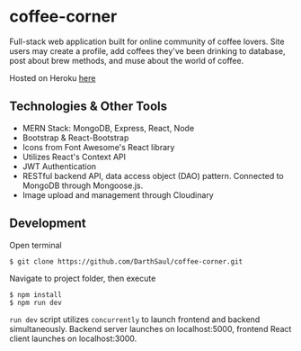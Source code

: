 # coffee-corner

Full-stack web application built for online community of coffee lovers. Site users may create a profile, add coffees they've been drinking to database, post about brew methods, and muse about the world of coffee.

Hosted on Heroku [here](https://ancient-cove-69346.herokuapp.com/)

## Technologies & Other Tools

-   MERN Stack: MongoDB, Express, React, Node
-   Bootstrap & React-Bootstrap
-   Icons from Font Awesome's React library
-   Utilizes React's Context API
-   JWT Authentication
-   RESTful backend API, data access object (DAO) pattern. Connected to MongoDB through Mongoose.js.
-   Image upload and management through Cloudinary

## Development

Open terminal

```
$ git clone https://github.com/DarthSaul/coffee-corner.git
```

Navigate to project folder, then execute

```
$ npm install
$ npm run dev
```

`run dev` script utilizes `concurrently` to launch frontend and backend simultaneously. Backend server launches on localhost:5000, frontend React client launches on localhost:3000.
